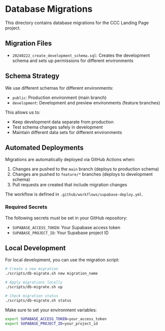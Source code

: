 # Database Migrations

This directory contains database migrations for the CCC Landing Page project.

## Migration Files

- `20240222_create_development_schema.sql`: Creates the development schema and sets up permissions for different environments

## Schema Strategy

We use different schemas for different environments:
- `public`: Production environment (main branch)
- `development`: Development and preview environments (feature branches)

This allows us to:
- Keep development data separate from production
- Test schema changes safely in development
- Maintain different data sets for different environments

## Automated Deployments

Migrations are automatically deployed via GitHub Actions when:
1. Changes are pushed to the `main` branch (deploys to production schema)
2. Changes are pushed to `feature/*` branches (deploys to development schema)
3. Pull requests are created that include migration changes

The workflow is defined in `.github/workflows/supabase-deploy.yml`.

### Required Secrets

The following secrets must be set in your GitHub repository:
- `SUPABASE_ACCESS_TOKEN`: Your Supabase access token
- `SUPABASE_PROJECT_ID`: Your Supabase project ID

## Local Development

For local development, you can use the migration script:
```bash
# Create a new migration
./scripts/db-migrate.sh new migration_name

# Apply migrations locally
./scripts/db-migrate.sh up

# Check migration status
./scripts/db-migrate.sh status
```

Make sure to set your environment variables:
```bash
export SUPABASE_ACCESS_TOKEN=your_access_token
export SUPABASE_PROJECT_ID=your_project_id
```
